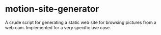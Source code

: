 # motion-site-generator

A crude script for generating a static web site for browsing pictures from a web cam. Implemented for a very specific use case.
